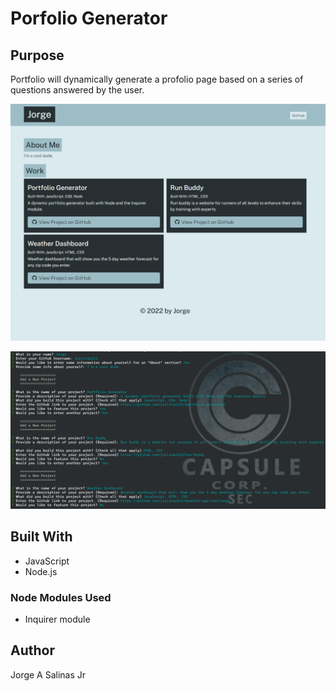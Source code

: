 # Porfolio Generator

## Purpose

Portfolio will dynamically generate a profolio page based on a series of questions answered by the user.

![Portfolio Generator Screen Capture 01](./images/portfolio_gen_screencap01.png)

![Portfolio Generator Screen Capture 02](./images/portfolio_gen_screencap02.png)

## Built With
* JavaScript
* Node.js

### Node Modules Used
* Inquirer module

## Author
Jorge A Salinas Jr
